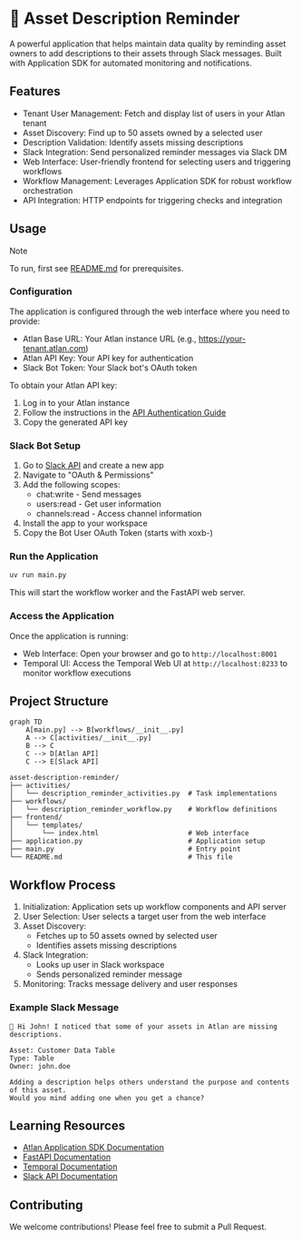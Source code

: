 # 📝 Asset Description Reminder

A powerful application that helps maintain data quality by reminding asset owners to add descriptions to their assets through Slack messages. Built with Application SDK for automated monitoring and notifications.

## Features

- Tenant User Management: Fetch and display list of users in your Atlan tenant
- Asset Discovery: Find up to 50 assets owned by a selected user
- Description Validation: Identify assets missing descriptions
- Slack Integration: Send personalized reminder messages via Slack DM
- Web Interface: User-friendly frontend for selecting users and triggering workflows
- Workflow Management: Leverages Application SDK for robust workflow orchestration
- API Integration: HTTP endpoints for triggering checks and integration

## Usage

> [!NOTE]
> To run, first see [README.md](../README.md) for prerequisites.

### Configuration

The application is configured through the web interface where you need to provide:

- Atlan Base URL: Your Atlan instance URL (e.g., https://your-tenant.atlan.com)
- Atlan API Key: Your API key for authentication
- Slack Bot Token: Your Slack bot's OAuth token

To obtain your Atlan API key:

1. Log in to your Atlan instance
2. Follow the instructions in the [API Authentication Guide](https://ask.atlan.com/hc/en-us/articles/8312649180049-API-authentication)
3. Copy the generated API key

### Slack Bot Setup

1. Go to [Slack API](https://api.slack.com/apps) and create a new app
2. Navigate to "OAuth & Permissions"
3. Add the following scopes:
   - chat:write - Send messages
   - users:read - Get user information
   - channels:read - Access channel information
4. Install the app to your workspace
5. Copy the Bot User OAuth Token (starts with xoxb-)

### Run the Application

```bash
uv run main.py
```

This will start the workflow worker and the FastAPI web server.

### Access the Application

Once the application is running:

- Web Interface: Open your browser and go to `http://localhost:8001`
- Temporal UI: Access the Temporal Web UI at `http://localhost:8233` to monitor workflow executions

## Project Structure

```mermaid
graph TD
    A[main.py] --> B[workflows/__init__.py]
    A --> C[activities/__init__.py]
    B --> C
    C --> D[Atlan API]
    C --> E[Slack API]
```

```
asset-description-reminder/
├── activities/
│   └── description_reminder_activities.py  # Task implementations
├── workflows/
│   └── description_reminder_workflow.py    # Workflow definitions
├── frontend/
│   └── templates/
│       └── index.html                      # Web interface
├── application.py                          # Application setup
├── main.py                                 # Entry point
└── README.md                               # This file
```

## Workflow Process

1. Initialization: Application sets up workflow components and API server
2. User Selection: User selects a target user from the web interface
3. Asset Discovery:
   - Fetches up to 50 assets owned by selected user
   - Identifies assets missing descriptions
4. Slack Integration:
   - Looks up user in Slack workspace
   - Sends personalized reminder message
5. Monitoring: Tracks message delivery and user responses

### Example Slack Message

```
👋 Hi John! I noticed that some of your assets in Atlan are missing descriptions.

Asset: Customer Data Table
Type: Table
Owner: john.doe

Adding a description helps others understand the purpose and contents of this asset.
Would you mind adding one when you get a chance?
```

## Learning Resources

- [Atlan Application SDK Documentation](https://github.com/atlanhq/application-sdk/tree/main/docs)
- [FastAPI Documentation](https://fastapi.tiangolo.com/)
- [Temporal Documentation](https://docs.temporal.io/)
- [Slack API Documentation](https://api.slack.com/docs)

## Contributing

We welcome contributions! Please feel free to submit a Pull Request.
